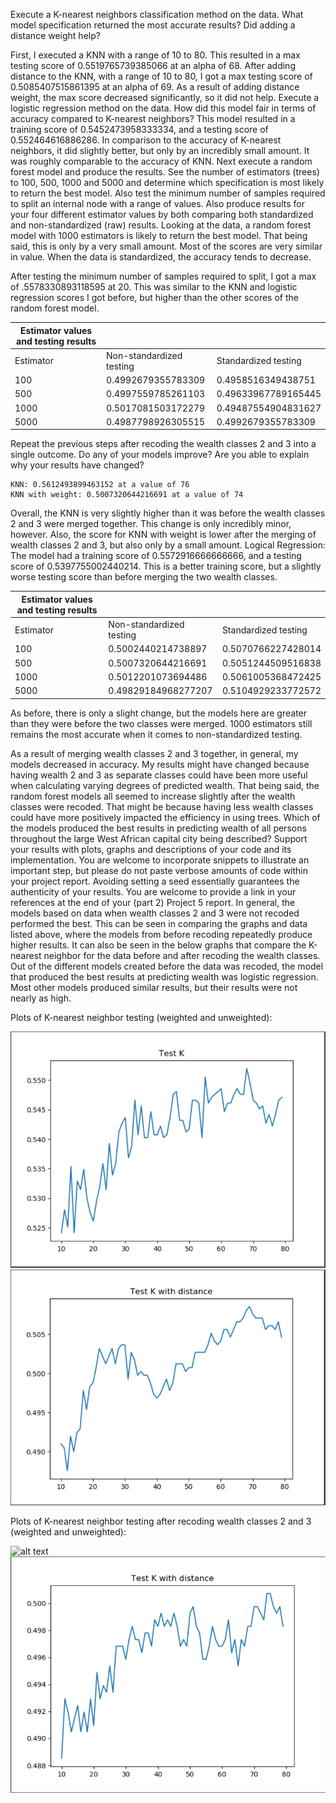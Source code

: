 
 
Execute a K-nearest neighbors classification method on the data. What model specification returned the most accurate results? Did adding a distance weight help?

First, I executed a KNN with a range of 10 to 80. This resulted in a max testing score of 0.5519765739385066 at an alpha of 68. After adding distance to the KNN, with a range of 10 to 80, I got a max testing score of 0.5085407515861395 at an alpha of 69. As a result of adding distance weight, the max score decreased significantly, so it did not help.
Execute a logistic regression method on the data. How did this model fair in terms of accuracy compared to K-nearest neighbors?
This model resulted in a training score of 0.5452473958333334, and a testing score of 0.552464616886286. In comparison to the accuracy of K-nearest neighbors, it did slightly better, but only by an incredibly small amount. It was roughly comparable to the accuracy of KNN.
Next execute a random forest model and produce the results. See the number of estimators (trees) to 100, 500, 1000 and 5000 and determine which specification is most likely to return the best model. Also test the minimum number of samples required to split an internal node with a range of values. Also produce results for your four different estimator values by both comparing both standardized and non-standardized (raw) results.
Looking at the data, a random forest model with 1000 estimators is likely to return the best model. That being said, this is only by a very small amount. Most of the scores are very similar in value. When the data is standardized, the accuracy tends to decrease. 
 
After testing the minimum number of samples required to split, I got a max of .5578330893118595 at 20. This was similar to the KNN and logistic regression scores I got before, but higher than the other scores of the random forest model.
 
| Estimator values and testing results |                          |                      |
|--------------------------------------|--------------------------|----------------------|
| Estimator                            | Non-standardized testing | Standardized testing |
| 100                                  | 0.4992679355783309       | 0.4958516349438751   |
| 500                                  | 0.4997559785261103       | 0.49633967789165445  |
| 1000                                 | 0.5017081503172279       | 0.49487554904831627  |
| 5000                                 | 0.4987798926305515       | 0.4992679355783309   |
 
Repeat the previous steps after recoding the wealth classes 2 and 3 into a single outcome. Do any of your models improve? Are you able to explain why your results have changed?
 
	KNN: 0.5612493899463152 at a value of 76 
	KNN with weight: 0.5007320644216691 at a value of 74

Overall, the KNN is very slightly higher than it was before the wealth classes 2 and 3 were merged together. This change is only incredibly minor, however. Also, the score for KNN with weight is lower after the merging of wealth classes 2 and 3, but also only by a small amount.
Logical Regression: The model had a training score of 0.5572916666666666, and a testing score of 0.5397755002440214. This is a better training score, but a slightly worse testing score than before merging the two wealth classes.
	
| Estimator values and testing results |                          |                      |
|--------------------------------------|--------------------------|----------------------|
| Estimator                            | Non-standardized testing | Standardized testing |
| 100                                  | 0.5002440214738897       | 0.5070766227428014   |
| 500                                  | 0.5007320644216691       | 0.5051244509516838   |
| 1000                                 | 0.5012201073694486       | 0.5061005368472425   |
| 5000                                 | 0.49829184968277207      | 0.5104929233772572   |
 
As before, there is only a slight change, but the models here are greater than they were before the two classes were merged. 1000 estimators still remains the most accurate when it comes to non-standardized testing.
 
As a result of merging wealth classes 2 and 3 together, in general, my models decreased in accuracy. My results might have changed because having wealth 2 and 3 as separate classes could have been more useful when calculating varying degrees of predicted wealth. That being said, the random forest models all seemed to increase slightly after the wealth classes were recoded. That might be because having less wealth classes could have more positively impacted the efficiency in using trees.
Which of the models produced the best results in predicting wealth of all persons throughout the large West African capital city being described? Support your results with plots, graphs and descriptions of your code and its implementation. You are welcome to incorporate snippets to illustrate an important step, but please do not paste verbose amounts of code within your project report. Avoiding setting a seed essentially guarantees the authenticity of your results. You are welcome to provide a link in your references at the end of your (part 2) Project 5 report.
In general, the models based on data when wealth classes 2 and 3 were not recoded performed the best. This can be seen in comparing the graphs and data listed above, where the models from before recoding repeatedly produce higher results. It can also be seen in the below graphs that compare the K-nearest neighbor for the data before and after recoding the wealth classes. Out of the different models created before the data was recoded, the model that produced the best results at predicting wealth was logistic regression. Most other models produced similar results, but their results were not nearly as high.





Plots of K-nearest neighbor testing (weighted and unweighted):

![alt text](part1noweight.PNG)
![alt text](part1withweight.PNG)


Plots of K-nearest neighbor testing after recoding wealth classes 2 and 3 (weighted and unweighted):

![alt text](part1noweightrecoded.PNG)
![alt text](part1weightrecoded.PNG)




